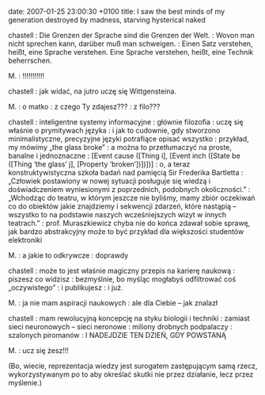 date: 2007-01-25 23:00:30 +0100
title: I saw the best minds of my generation destroyed by madness, starving hysterical naked

chastell
: Die Grenzen der Sprache sind die Grenzen der Welt.
: Wovon man nicht sprechen kann, darüber muß man schweigen.
: Einen Satz verstehen, heißt, eine Sprache verstehen. Eine Sprache verstehen, heißt, eine Technik beherrschen.

M.
: !!!!!!!!!!!

chastell
: jak widać, na jutro uczę się Wittgensteina.

M.
: o matko
: z czego Ty zdajesz???
: z filo???

chastell
: inteligentne systemy informacyjne
: głównie filozofia
: uczę się właśnie o prymitywach języka
: i jak to cudownie, gdy stworzono minimalistyczne, precyzyjne języki potrafiące opisać wszystko
: przykład, my mówimy „the glass broke”
: a można to przetłumaczyć na proste, banalne i jednoznaczne
: [Event cause ([Thing i], [Event inch ([State be ([Thing ‘the glass’ j], [Property ‘broken’])])])]
: o, a teraz konstruktywistyczna szkoła badań nad pamięcią Sir Frederika Bartletta
: „Człowiek postawiony w nowej sytuacji posługuje się wiedzą i doświadczeniem wyniesionymi z poprzednich, podobnych okoliczności.”
: „Wchodząc do teatru, w którym jeszcze nie byliśmy, mamy zbiór oczekiwań co do obiektów jakie znajdziemy i sekwencji zdarzeń, które nastąpią – wszystko to na podstawie naszych wcześniejszych wizyt w innych teatrach.”
: prof. Muraszkiewicz chyba nie do końca zdawał sobie sprawę, jak bardzo abstrakcyjny może to być przykład dla większości studentów elektroniki

M.
: a jakie to odkrywcze
: doprawdy

chastell
: może to jest właśnie magiczny przepis na karierę naukową
: piszesz co widzisz
: bezmyślnie, bo myśląc mogłabyś odfiltrować coś „oczywistego”
: i publikujesz
: i już.

M.
: ja nie mam aspiracji naukowych
: ale dla Ciebie – jak znalazł

chastell
: mam rewolucyjną koncepcję na styku biologii i techniki
: zamiast sieci neuronowych – sieci neronowe
: miliony drobnych podpalaczy
: szalonych piromanów
: I NADEJDZIE TEN DZIEŃ, GDY POWSTANĄ

M.
: ucz się żesz!!!

(Bo, wiecie, reprezentacja wiedzy jest surogatem zastępującym samą rzecz, wykorzystywanym po to aby określać skutki nie przez działanie, lecz przez myślenie.)
